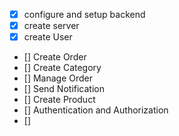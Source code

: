 - [x] configure and setup backend 
- [x] create server
- [x] create User
- [] Create Order
- [] Create Category
- [] Manage Order
- [] Send Notification
- [] Create Product
- [] Authentication and Authorization
- []